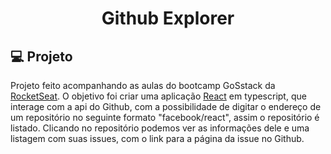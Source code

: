 <h1 align="center">
    Github Explorer
</h1>

## 💻 Projeto

Projeto feito acompanhando as aulas do bootcamp GoSstack da [RocketSeat](https://rocketseat.com.br/). O objetivo foi criar uma aplicação [React](https://reactjs.org) em typescript, que interage com a api do Github, com a possibilidade de digitar o endereço de um repositório no seguinte formato "facebook/react", assim o repositório é listado. Clicando no repositório podemos ver as informações dele e uma listagem com suas issues, com o link para a página da issue no Github.

